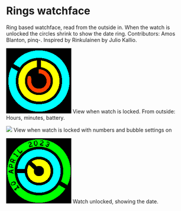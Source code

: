 # Rings watchface

Ring based watchface, read from the outside in. When the watch is unlocked the circles shrink to show the date ring.
Contributors: Amos Blanton, pinq-. Inspired by Rinkulainen by Julio Kallio.

![](screenshot1.png) 
View when watch is locked. From outside: Hours, minutes, battery.

![](screenshot5.png) 
View when watch is locked with numbers and bubble settings on

![](screenshot3.png) 
Watch unlocked, showing the date.



